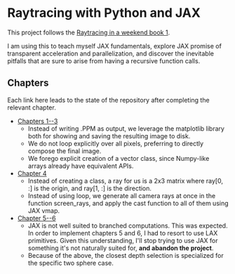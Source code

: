 # Raytracing with Python and JAX
This project follows the [Raytracing in a weekend book 1](https://raytracing.github.io).

I am using this to teach myself JAX fundamentals, explore JAX promise of transparent
acceleration and parallelization, and discover the inevitable pitfalls that are sure
to arise from having a recursive function calls.

## Chapters
Each link here leads to the state of the repository after completing the relevant chapter. 
- [Chapters 1--3](https://github.com/r1cc4rdo/raytracing_jax/tree/c59ad262270d9e350713690bc22ff0bbd06b0381)
  - Instead of writing .PPM as output, we leverage the matplotlib library both for showing and saving the resulting image to disk.
  - We do not loop explicitly over all pixels, preferring to directly compose the final image.
  - We forego explicit creation of a vector class, since Numpy-like arrays already have equivalent APIs.
- [Chapter 4](https://github.com/r1cc4rdo/raytracing_jax/tree/272bc28a83c198d45b6d7f45ee5d317ab9a911ae)
  - Instead of creating a class, a ray for us is a 2x3 matrix where ray\[0, :\] is the origin, and ray\[1, :\] is the direction.
  - Instead of using loop, we generate all camera rays at once in the function screen_rays, and apply the cast function to all of them using JAX vmap.
- [Chapter 5--6](https://github.com/r1cc4rdo/raytracing_jax/tree/164c392dd77072dcbf9698bad350392e022e645e)
  - JAX is not well suited to branched computations. This was expected. In order to implement chapters 5 and 6, I had to resort to use LAX primitives. Given this understanding, I'll stop trying to use JAX for something it's not naturally suited for, **and abandon the project**.
  - Because of the above, the closest depth selection is specialized for the specific two sphere case.
